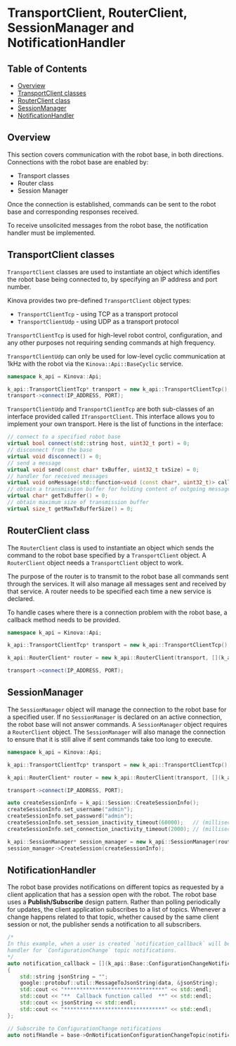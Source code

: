 <!--
* KINOVA (R) KORTEX (TM)
*
* Copyright (c) 2019 Kinova inc. All rights reserved.
*
* This software may be modified and distributed
* under the terms of the BSD 3-Clause license.
*
* Refer to the LICENSE file for details.
*
-->

<h1>TransportClient, RouterClient, SessionManager and NotificationHandler</h1>

<h2>Table of Contents</h2>

<!-- TOC -->

- [Overview](#overview)
- [TransportClient classes](#transportclient-classes)
- [RouterClient class](#routerclient-class)
- [SessionManager](#sessionmanager)
- [NotificationHandler](#notificationhandler)

<!-- TOC -->

<a id="markdown-overview" name="overview"></a>
## Overview
This section covers communication with the robot base, in both directions.
Connections with the robot base are enabled by:
- Transport classes
- Router class
- Session Manager

Once the connection is established, commands can be sent to the robot base and corresponding responses received. 

To receive unsolicited messages from the robot base, the notification handler must be implemented.

<a id="markdown-transport" name="transport"></a>

## TransportClient classes
`TransportClient` classes are used to instantiate an object which identifies the robot base being connected to, by specifying an IP address and port number.

Kinova provides two pre-defined `TransportClient` object types:

- `TransportClientTcp` - using TCP as a transport protocol
- `TransportClientUdp` - using UDP as a transport protocol

`TransportClientTcp` is used for high-level robot control, configuration, and any other purposes not requiring sending commands at high frequency.

`TransportClientUdp` can only be used for low-level cyclic communication at 1kHz with the robot via the `Kinova::Api::BaseCyclic` service. 

```cpp
namespace k_api = Kinova::Api;

k_api::TransportClientTcp* transport = new k_api::TransportClientTcp();
transport->connect(IP_ADDRESS, PORT);
```

`TransportClientUdp` and `TransportClientTcp` are both sub-classes of an interface provided called `ITransportClient`. This interface allows you to implement your own transport. Here is the list of functions in the interface:

```cpp
// connect to a specified robot base
virtual bool connect(std::string host, uint32_t port) = 0;
// disconnect from the base
virtual void disconnect() = 0;
// send a message
virtual void send(const char* txBuffer, uint32_t txSize) = 0;
// handler for received messages
virtual void onMessage(std::function<void (const char*, uint32_t)> callback) = 0;
// obtain a transmission buffer for holding content of outgoing messages
virtual char* getTxBuffer() = 0;
// obtain maximum size of transmission buffer
virtual size_t getMaxTxBufferSize() = 0;
```

<a id="markdown-router" name="router"></a>

## RouterClient class
The `RouterClient` class is used to instantiate an object which sends the command to the robot base specified by a `TransportClient` object. A `RouterClient` object needs a `TransportClient` object to work. 

The purpose of the router is to transmit to the robot base all commands sent through the services.
It will also manage all messages sent and received by that service. A router needs to be specified each time a new service is declared.

To handle cases where there is a connection problem with the robot base, a callback method needs to be provided.

```cpp
namespace k_api = Kinova::Api;

k_api::TransportClientTcp* transport = new k_api::TransportClientTcp();

k_api::RouterClient* router = new k_api::RouterClient(transport, [](k_api::KError err){ std::cout << "_________ callback error _________" << err.toString(); });

transport->connect(IP_ADDRESS, PORT);
```

<a id="markdown-session-manager" name="session-manager"></a>
## SessionManager

The `SessionManager` object will manage the connection to the robot base for a specified user. If no `SessionManager` is declared on an active connection, the robot base will not answer commands.
A `SessionManager` object requires a `RouterClient` object. The `SessionManager` will also manage the connection to ensure that it is still alive if sent commands take too long to execute.

```cpp
namespace k_api = Kinova::Api;

k_api::TransportClientTcp* transport = new k_api::TransportClientTcp();

k_api::RouterClient* router = new k_api::RouterClient(transport, [](k_api::KError err){ std::cout << "_________ callback error _________" << err.toString(); });

transport->connect(IP_ADDRESS, PORT);

auto createSessionInfo = k_api::Session::CreateSessionInfo();
createSessionInfo.set_username("admin");
createSessionInfo.set_password("admin");
createSessionInfo.set_session_inactivity_timeout(60000);   // (milliseconds)
createSessionInfo.set_connection_inactivity_timeout(2000); // (milliseconds)

k_api::SessionManager* session_manager = new k_api::SessionManager(router);
session_manager->CreateSession(createSessionInfo);
```


<a id="markdown-notification-handler" name="notification-handler"></a>
## NotificationHandler
The robot base provides notifications on different topics as requested by a client application that has a session open with the robot.
The robot base uses a **Publish/Subscribe** design pattern. Rather than polling periodically for updates, the client application subscribes to a list of topics. Whenever a change happens related to that topic, whether caused by the same client session or not, the publisher sends a notification to all subscribers.

```cpp
/*
In this example, when a user is created `notification_callback` will be called because we register it as a
handler for `ConfigurationChange` topic notifications.
*/
auto notification_callback = [](k_api::Base::ConfigurationChangeNotification data)
{
	std::string jsonString = "";
	google::protobuf::util::MessageToJsonString(data, &jsonString);
	std::cout << "********************************" << std::endl;
	std::cout << "**  Callback function called  **" << std::endl;
	std::cout << jsonString << std::endl;
	std::cout << "********************************" << std::endl;
};

// Subscribe to ConfigurationChange notifications
auto notifHandle = base->OnNotificationConfigurationChangeTopic(notification_callback, k_api::Common::NotificationOptions());
```
